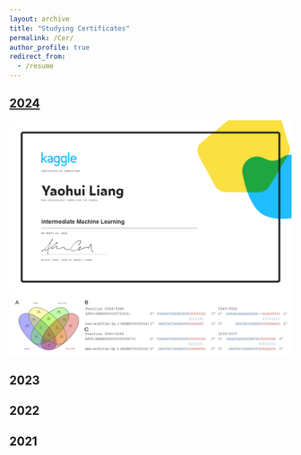 ```yaml
---
layout: archive
title: "Studying Certificates"
permalink: /Cer/
author_profile: true
redirect_from:
  - /resume
---
```



<div class="rounded-border-box">
    <h2><a href="/images/certificates/2024_Intermediate Machine Learning.png">2024</a></h2>
  <div class="image-container">
      <img src="/images/certificates/2024_Intermediate Machine Learning.png" alt='Image 1' >
      <img src="/images/publications/paper1/result1.png" alt="Image 2">
  </div>
</div>



<div class="image-container">
    <h2>2023</h2>

</div>


<div class="rounded-border-box">
    <h2>2022</h2>

</div>


<div class="rounded-border-box">
    <h2>2021</h2>

</div>

